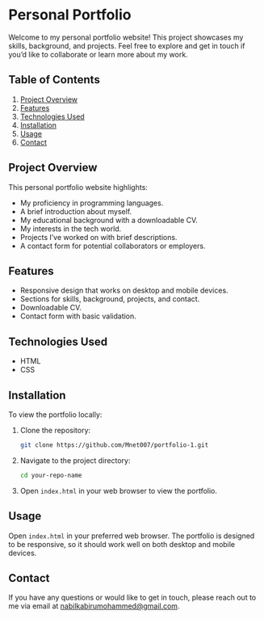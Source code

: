# Personal Portfolio

Welcome to my personal portfolio website! This project showcases my skills, background, and projects. Feel free to explore and get in touch if you’d like to collaborate or learn more about my work.

## Table of Contents
1. [Project Overview](#project-overview)
2. [Features](#features)
3. [Technologies Used](#technologies-used)
4. [Installation](#installation)
5. [Usage](#usage)
6. [Contact](#contact)

## Project Overview

This personal portfolio website highlights:
- My proficiency in programming languages.
- A brief introduction about myself.
- My educational background with a downloadable CV.
- My interests in the tech world.
- Projects I’ve worked on with brief descriptions.
- A contact form for potential collaborators or employers.

## Features
- Responsive design that works on desktop and mobile devices.
- Sections for skills, background, projects, and contact.
- Downloadable CV.
- Contact form with basic validation.

## Technologies Used
- HTML
- CSS

## Installation

To view the portfolio locally:

1. Clone the repository:
    ```bash
    git clone https://github.com/Mnet007/portfolio-1.git
    ```
2. Navigate to the project directory:
    ```bash
    cd your-repo-name
    ```
3. Open `index.html` in your web browser to view the portfolio.

## Usage

Open `index.html` in your preferred web browser. The portfolio is designed to be responsive, so it should work well on both desktop and mobile devices.

## Contact

If you have any questions or would like to get in touch, please reach out to me via email at [nabilkabirumohammed@gmail.com](mailto:nabilkabirumohammed@gmail.com).